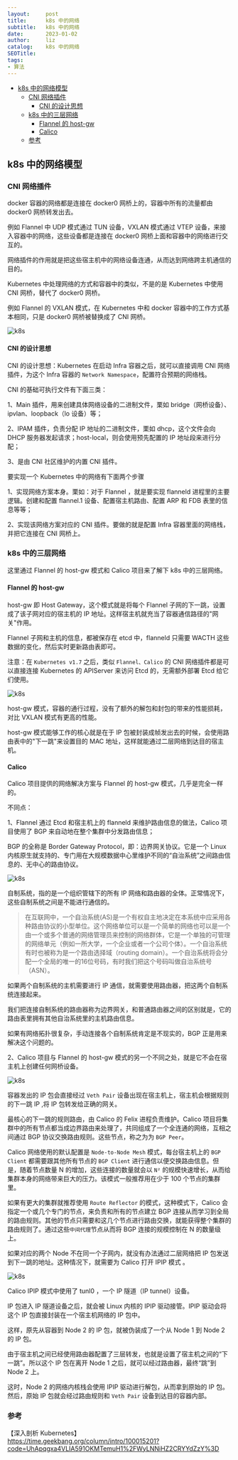 ```yaml
---
layout:     post
title:      k8s 中的网络
subtitle:   k8s 中的网络  
date:       2023-01-02
author:     liz
catalog:    k8s 中的网络  
SEOTitle:   
tags:
- 算法
---
```


<!-- START doctoc generated TOC please keep comment here to allow auto update -->
<!-- DON'T EDIT THIS SECTION, INSTEAD RE-RUN doctoc TO UPDATE -->

- [k8s 中的网络模型](#k8s-%E4%B8%AD%E7%9A%84%E7%BD%91%E7%BB%9C%E6%A8%A1%E5%9E%8B)
  - [CNI 网络插件](#cni-%E7%BD%91%E7%BB%9C%E6%8F%92%E4%BB%B6)
    - [CNI 的设计思想](#cni-%E7%9A%84%E8%AE%BE%E8%AE%A1%E6%80%9D%E6%83%B3)
  - [k8s 中的三层网络](#k8s-%E4%B8%AD%E7%9A%84%E4%B8%89%E5%B1%82%E7%BD%91%E7%BB%9C)
    - [Flannel 的 host-gw](#flannel-%E7%9A%84-host-gw)
    - [Calico](#calico)
  - [参考](#%E5%8F%82%E8%80%83)

<!-- END doctoc generated TOC please keep comment here to allow auto update -->

## k8s 中的网络模型

### CNI 网络插件

docker 容器的网络都是连接在 docker0 网桥上的，容器中所有的流量都由  docker0 网桥转发出去。

例如 Flannel 中 UDP 模式通过 TUN 设备，VXLAN 模式通过 VTEP 设备，来接入容器中的网络，这些设备都是连接在 docker0 网桥上面和容器中的网络进行交互的。

网络插件的作用就是把这些宿主机中的网络设备连通，从而达到网络跨主机通信的目的。

Kubernetes 中处理网络的方式和容器中的类似，不是的是 Kubernetes 中使用 CNI 网桥，替代了 docker0 网桥。

例如 Flannel 的 VXLAN 模式，在 Kubernetes 中和  docker 容器中的工作方式基本相同，只是 docker0 网桥被替换成了 CNI 网桥。

<img src="/img/k8s/k8s-flannel-vxlan-cni.png"  alt="k8s" />       

#### CNI 的设计思想

CNI 的设计思想：Kubernetes 在启动 Infra 容器之后，就可以直接调用 CNI 网络插件，为这个 Infra 容器的 `Network Namespace`，配置符合预期的网络栈。

CNI 的基础可执行文件有下面三类：

1、Main 插件，用来创建具体网络设备的二进制文件，栗如 bridge（网桥设备）、ipvlan、loopback（lo 设备）等；

2、IPAM 插件，负责分配 IP 地址的二进制文件，栗如 dhcp，这个文件会向 DHCP 服务器发起请求；host-local，则会使用预先配置的 IP 地址段来进行分配；

3、是由 CNI 社区维护的内置 CNI 插件。

要实现一个 Kubernetes 中的网络有下面两个步骤

1、实现网络方案本身。栗如：对于 Flannel ，就是要实现 flanneld 进程里的主要逻辑。创建和配置 flannel.1 设备、配置宿主机路由、配置 ARP 和 FDB 表里的信息等等；

2、实现该网络方案对应的 CNI 插件。要做的就是配置 Infra 容器里面的网络栈，并把它连接在 CNI 网桥上。

### k8s 中的三层网络

这里通过 Flannel 的 host-gw 模式和 Calico 项目来了解下 k8s 中的三层网络。

#### Flannel 的 host-gw

host-gw 即 Host Gateway，这个模式就是将每个 Flannel 子网的下一跳，设置成了该子网对应的宿主机的 IP 地址。这样宿主机就充当了容器通信路径的"网关"作用。

Flannel 子网和主机的信息，都被保存在 etcd 中，flanneld 只需要 WACTH 这些数据的变化，然后实时更新路由表即可。

注意：在 `Kubernetes v1.7` 之后，类似 `Flannel、Calico` 的 CNI 网络插件都是可以直接连接 Kubernetes 的 APIServer 来访问 Etcd 的，无需额外部署 Etcd 给它们使用。

<img src="/img/k8s/k8s-flannel-hostgw.png"  alt="k8s" />       

host-gw 模式，容器的通行过程，没有了额外的解包和封包的带来的性能损耗，对比 VXLAN 模式有更高的性能。

host-gw 模式能够工作的核心就是在于 IP 包被封装成帧发出去的时候，会使用路由表中的"下一跳"来设置目的 MAC 地址，这样就能通过二层网络到达目的宿主机。

#### Calico

Calico 项目提供的网络解决方案与 Flannel 的 host-gw 模式，几乎是完全一样的。

不同点：

1、Flannel 通过 Etcd 和宿主机上的 flanneld 来维护路由信息的做法，Calico 项目使用了 BGP 来自动地在整个集群中分发路由信息；

BGP 的全称是 Border Gateway Protocol，即：边界网关协议。它是一个 Linux 内核原生就支持的、专门用在大规模数据中心里维护不同的“自治系统”之间路由信息的、无中心的路由协议。

<img src="/img/k8s/k8s-bgp.png"  alt="k8s" />       

自制系统，指的是一个组织管辖下的所有 IP 网络和路由器的全体。正常情况下，这些自制系统之间是不能进行通信的。

> 在互联网中，一个自治系统(AS)是一个有权自主地决定在本系统中应采用各种路由协议的小型单位。这个网络单位可以是一个简单的网络也可以是一个由一个或多个普通的网络管理员来控制的网络群体，它是一个单独的可管理的网络单元（例如一所大学，一个企业或者一个公司个体）。一个自治系统有时也被称为是一个路由选择域（routing domain）。一个自治系统将会分配一个全局的唯一的16位号码，有时我们把这个号码叫做自治系统号（ASN）。

如果两个自制系统的主机需要进行 IP 通信，就需要使用路由器，把这两个自制系统连接起来。

我们把连接自制系统的路由器称为边界网关，和普通路由器之间的区别就是，它的路由表里拥有其他自治系统里的主机路由信息。

如果有网络拓扑很复杂，手动连接各个自制系统肯定是不现实的，BGP 正是用来解决这个问题的。

2、Calico 项目与 Flannel 的 host-gw 模式的另一个不同之处，就是它不会在宿主机上创建任何网桥设备。

<img src="/img/k8s/k8s-calico.png"  alt="k8s" />     

容器发出的 IP 包会直接经过 `Veth Pair` 设备出现在宿主机上，宿主机会根据规则的下一跳 IP ,将 IP 包转发给正确的网关。

最核心的下一跳的规则路由，由 Calico 的 Felix 进程负责维护。Calico 项目将集群中的所有节点都当成边界路由来处理了，共同组成了一个全连通的网络，互相之间通过 BGP 协议交换路由规则。这些节点，称之为为 `BGP Peer`。

Calico 网络使用的默认配置是 `Node-to-Node Mesh` 模式，每台宿主机上的 `BGP Client` 都需要跟其他所有节点的 `BGP Client` 进行通信以便交换路由信息。但是，随着节点数量 N 的增加，这些连接的数量就会以 `N²` 的规模快速增长，从而给集群本身的网络带来巨大的压力。该模式一般推荐用在少于 100 个节点的集群里。

如果有更大的集群就推荐使用 `Route Reflector` 的模式，这种模式下，Calico 会指定一个或几个专门的节点，来负责和所有的节点建立 BGP 连接从而学习到全局的路由规则。其他的节点只需要和这几个节点进行路由交换，就能获得整个集群的路由规则了。通过这些`中间代理`节点从而将 BGP 连接的规模控制在 N 的数量级上。

如果对应的两个 Node 不在同一个子网内，就没有办法通过二层网络把  IP 包发送到下一跳的地址。这种情况下，就需要为 Calico 打开 IPIP 模式 。

<img src="/img/k8s/k8s-calico-ipip.png"  alt="k8s" />

Calico IPIP 模式中使用了 tunl0 ，一个 IP 隧道（IP tunnel）设备。

IP 包进入 IP 隧道设备之后，就会被 Linux 内核的 IPIP 驱动接管。IPIP 驱动会将这个 IP 包直接封装在一个宿主机网络的 IP 包中。

这样，原先从容器到 Node 2 的 IP 包，就被伪装成了一个从 Node 1 到 Node 2 的 IP 包。

由于宿主机之间已经使用路由器配置了三层转发，也就是设置了宿主机之间的“下一跳”。所以这个 IP 包在离开 Node 1 之后，就可以经过路由器，最终“跳”到 Node 2 上。

这时，Node 2 的网络内核栈会使用 IPIP 驱动进行解包，从而拿到原始的 IP 包。然后，原始 IP 包就会经过路由规则和 `Veth Pair` 设备到达目的容器内部。

### 参考

【深入剖析 Kubernetes】https://time.geekbang.org/column/intro/100015201?code=UhApqgxa4VLIA591OKMTemuH1%2FWyLNNiHZ2CRYYdZzY%3D     
 




